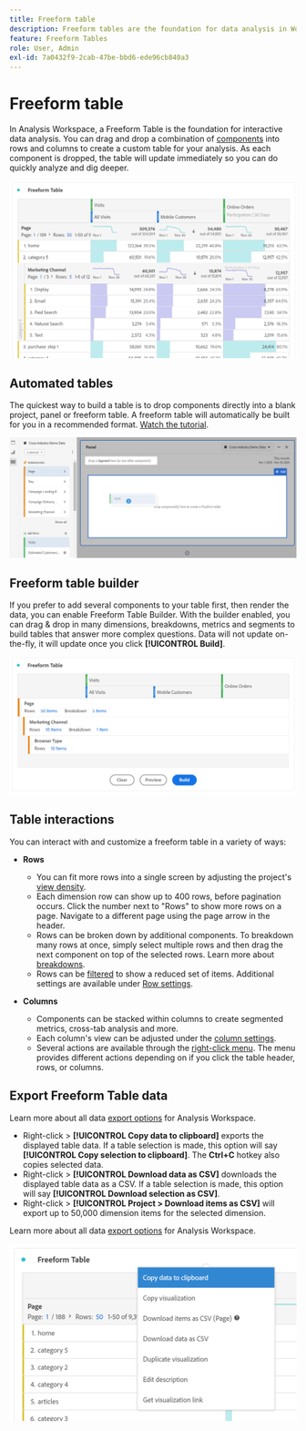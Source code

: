 ```yaml
---
title: Freeform table
description: Freeform tables are the foundation for data analysis in Workspace
feature: Freeform Tables
role: User, Admin
exl-id: 7a0432f9-2cab-47be-bbd6-ede96cb840a3
---
```

# Freeform table

In Analysis Workspace, a Freeform Table is the foundation for interactive data analysis. You can drag and drop a combination of [components](https://experienceleague.adobe.com/docs/analytics/analyze/analysis-workspace/components/analysis-workspace-components.html) into rows and columns to create a custom table for your analysis. As each component is dropped, the table will update immediately so you can do quickly analyze and dig deeper.

![](assets/opening-section.png)

## Automated tables

The quickest way to build a table is to drop components directly into a blank project, panel or freeform table. A freeform table will automatically be built for you in a recommended format. [Watch the tutorial](https://experienceleague.adobe.com/docs/analytics-learn/tutorials/analysis-workspace/building-freeform-tables/auto-build-freeform-tables-in-analysis-workspace.html).

![](assets/automated-table.png)

## Freeform table builder

If you prefer to add several components to your table first, then render the data, you can enable Freeform Table Builder. With the builder enabled, you can drag & drop in many dimensions, breakdowns, metrics and segments to build tables that answer more complex questions. Data will not update on-the-fly, it will update once you click **[!UICONTROL Build]**.

![](assets/table-builder.png)

## Table interactions

You can interact with and customize a freeform table in a variety of ways:

* **Rows**
  * You can fit more rows into a single screen by adjusting the project's [view density](https://experienceleague.adobe.com/docs/analytics/analyze/analysis-workspace/build-workspace-project/view-density.html).
  * Each dimension row can show up to 400 rows, before pagination occurs. Click the number next to "Rows" to show more rows on a page. Navigate to a different page using the page arrow in the header.
  * Rows can be broken down by additional components. To breakdown many rows at once, simply select multiple rows and then drag the next component on top of the selected rows. Learn more about [breakdowns](https://experienceleague.adobe.com/docs/analytics/analyze/analysis-workspace/components/dimensions/t-breakdown-fa.html).
  * Rows can be [filtered](https://experienceleague.adobe.com/docs/analytics/analyze/analysis-workspace/visualizations/freeform-table/pagination-filtering-sorting.html) to show a reduced set of items. Additional settings are available under [Row settings](https://experienceleague.adobe.com/docs/analytics/analyze/analysis-workspace/visualizations/freeform-table/column-row-settings/table-settings.html).

* **Columns**
  * Components can be stacked within columns to create segmented metrics, cross-tab analysis and more.
  * Each column's view can be adjusted under the [column settings](https://experienceleague.adobe.com/docs/analytics/analyze/analysis-workspace/build-workspace-project/column-row-settings/column-settings.html).
  * Several actions are available through the [right-click menu](https://experienceleague.adobe.com/docs/analytics-learn/tutorials/analysis-workspace/building-freeform-tables/using-the-right-click-menu.html). The menu provides different actions depending on if you click the table header, rows, or columns.
  
## Export Freeform Table data

Learn more about all data [export options](https://experienceleague.adobe.com/docs/analytics/analyze/analysis-workspace/curate-share/download-send.html) for Analysis Workspace.

* Right-click > **[!UICONTROL Copy data to clipboard]** exports the displayed table data. If a table selection is made, this option will say **[!UICONTROL Copy selection to clipboard]**. The **Ctrl+C** hotkey also copies selected data.
* Right-click > **[!UICONTROL Download data as CSV]** downloads the displayed table data as a CSV. If a table selection is made, this option will say **[!UICONTROL Download selection as CSV]**.
* Right-click > **[!UICONTROL Project > Download items as CSV]** will export up to 50,000 dimension items for the selected dimension.

Learn more about all data [export options](https://experienceleague.adobe.com/docs/analytics/analyze/analysis-workspace/curate-share/download-send.html) for Analysis Workspace.

![](assets/export-options.png)
